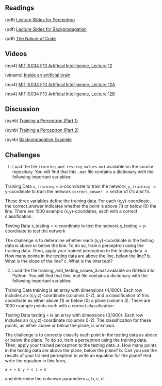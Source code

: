 ## Readings

(pdf) [Lecture Slides for Perceptron](/Readings/MA666_Neural_Networks_and_Learning.pdf)

(pdf) [Lecture Slides for Backpropagation](/Readings/MA666_Backpropagation.pdf)

(pdf) [The Nature of Code](https://natureofcode.com/book/chapter-10-neural-networks/)

## Videos

(mp4)  [MIT 6.034 F10 Artificial Intelligence, Lecture 12](https://archive.org/details/MIT6.034F10/MIT6_034F10_lec12_300k.mp4)

(vinemo) [Inside an artificial brain](https://vimeo.com/132700334)

(mp4)  [MIT 6.034 F10 Artificial Intelligence, Lecture 12A](https://archive.org/details/MIT6.034F10/MIT6_034F10_lec12A_300k.mp4)

(mp4)  [MIT 6.034 F10 Artificial Intelligence, Lecture 12B](https://archive.org/details/MIT6.034F10/MIT6_034F10_lec12B_300k.mp4)

## Discussion

(pynb) [Training a Perceptron (Part 1)](training-a-perceptron-Part-1.ipynb)

(pynb) [Training a Perceptron (Part 2)](training-a-perceptron-Part-2.ipynb)

(pynb) [Backpropagation Example](backpropagation-example.ipynb)

## Challenges

1. Load the file `training_and_testing_values.mat` available on the course repository. You will find that this `.mat` file contains a dictionary with the following important variables:

Training Data
`x_training` 		= x-coordinate to train the network,
`y_training `		= y-coordinate to train the network
`correct_answer `	= vector of 0’s and 1’s.

These three variables define the training data. For each (x,y)-coordinate, the correct_answer indicates whether the point is above (1) or below (0) the line. There are 1000 example (x,y)-cooridates, each with a correct classification.

Testing Data
x_testing 		= x-coordinate to test the network
y_testing 		= y-coordinate to test the network

The challenge is to determine whether each (x,y)-coordinate in the testing data is above or below the line. To do so, train a perceptron using the training data. Then, apply your trained perceptron to the testing data.
a.	How many points in the testing data are above the line, below the line?
b.	What is the slope of the line?
c.	What is the intercept?

2.	Load the file training_and_testing_values_3.mat available on GitHub into Python. You will find that this .mat file contains a dictionary with the following important variables:

Training Data
training is an array with dimensions (4,1000). Each row includes an (x,y,z)-coordinate (columns 0-2), and a classification of this coordinate as either above (1) or below (0) a plane (column 3). There are 1000 example points each with a correct classification.

Testing Data
testing = is an array with dimensions (3,1000). Each row includes an (x,y,z)-coordinate (columns 0-2). The classification for these points, as either above or below the plane, is unknown.

The challenge is to correctly classify each point in the testing data as above or below the plane. To do so, train a perceptron using the training data. Then, apply your trained perceptron to the testing data.
a.	How many points in the testing data are above the plane, below the plane?
b.	Can you use the results of your trained perceptron to write an equation for the plane? Hint: write the equation in this form,

	a x + b y + c z = d

and determine the unknown parameters a, b, c, d.

